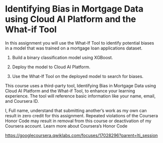 # Identifying Bias in Mortgage Data using Cloud AI Platform and the What-if Tool

In this assignment you will use the What-If Tool to identify potential biases in a model that was trained on a mortgage loan applications dataset.

1. Build a binary classification model using XGBoost.

2. Deploy the model to Cloud AI Platform.

3. Use the What-If Tool on the deployed model to search for biases.

This course uses a third-party tool, Identifying Bias in Mortgage Data using Cloud AI Platform and the What-if Tool, to enhance your learning experience. The tool will reference basic information like your name, email, and Coursera ID.

I, Full name, understand that submitting another’s work as my own can result in zero credit for this assignment. Repeated violations of the Coursera Honor Code may result in removal from this course or deactivation of my Coursera account. Learn more about Coursera’s Honor Code

https://googlecoursera.qwiklabs.com/focuses/17028296?parent=lti_session
